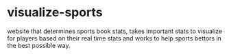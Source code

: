 # visualize-sports
website that determines sports book stats, takes important stats to visualize for players based on their real time stats and works to help sports bettors in the best possible way.
